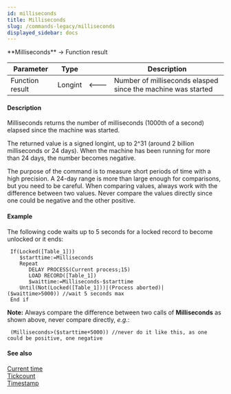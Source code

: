 ```yaml
---
id: milliseconds
title: Milliseconds
slug: /commands-legacy/milliseconds
displayed_sidebar: docs
---
```


<!--REF #_command_.Milliseconds.Syntax-->**Milliseconds**  -> Function result<!-- END REF-->
<!--REF #_command_.Milliseconds.Params-->
| Parameter | Type |  | Description |
| --- | --- | --- | --- |
| Function result | Longint | &#x1F850; | Number of milliseconds elasped since the machine was started |

<!-- END REF-->

#### Description 

<!--REF #_command_.Milliseconds.Summary-->Milliseconds returns the number of milliseconds (1000th of a second) elapsed since the machine was started.<!-- END REF-->

The returned value is a signed longint, up to 2^31 (around 2 billion milliseconds or 24 days). When the machine has been running for more than 24 days, the number becomes negative.

The purpose of the command is to measure short periods of time with a high precision. A 24-day range is more than large enough for comparisons, but you need to be careful. When comparing values, always work with the difference between two values. Never compare the values directly since one could be negative and the other positive.

#### Example 

The following code waits up to 5 seconds for a locked record to become unlocked or it ends:

```4d
 If(Locked([Table_1]))
    $starttime:=Milliseconds
    Repeat
       DELAY PROCESS(Current process;15)
       LOAD RECORD([Table_1])
       $waittime:=Milliseconds-$starttime
    Until(Not(Locked([Table_1]))|(Process aborted)|($waittime>5000)) //wait 5 seconds max
 End if
```

**Note:** Always compare the difference between two calls of **Milliseconds** as shown above, never compare directly, *e.g.*:  

```4d
 (Milliseconds>($starttime+5000)) //never do it like this, as one could be positive, one negative
```

#### See also 

[Current time](current-time.md)  
[Tickcount](tickcount.md)  
[Timestamp](timestamp.md)  